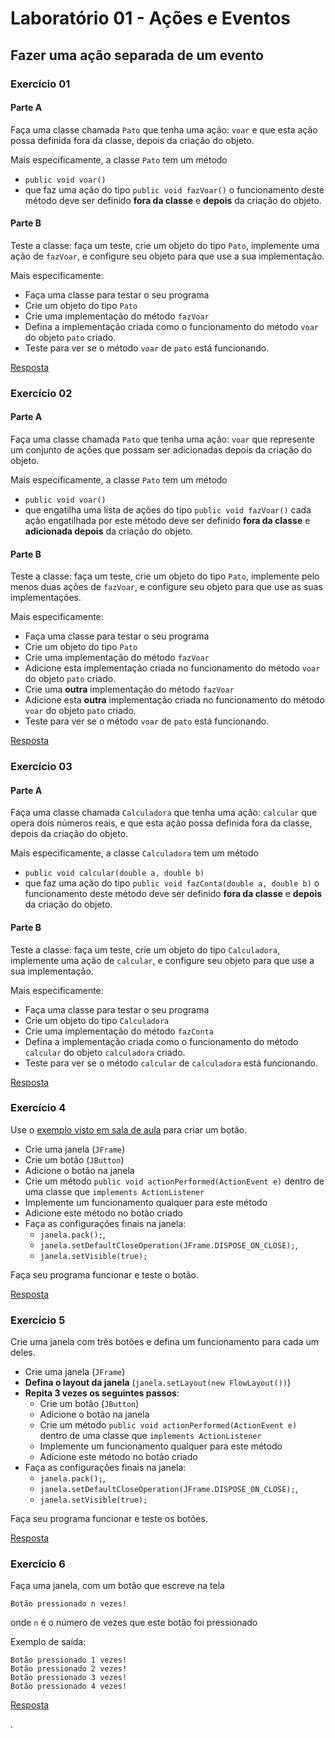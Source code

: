 # Laboratório 01 - Ações e Eventos


## Fazer uma ação separada de um evento

### Exercício 01

#### Parte A

Faça uma classe chamada `Pato` que tenha uma ação: `voar` e que esta ação possa definida fora da classe, depois da criação do objeto.

Mais especificamente, a classe `Pato` tem um método
 - `public void voar()`
 - que faz uma ação do tipo `public void fazVoar()`
o funcionamento deste método deve ser definido **fora da classe** e **depois** da criação do objeto.

#### Parte B

Teste a classe: faça um teste, crie um objeto do tipo `Pato`, implemente uma ação de `fazVoar`, e configure seu objeto para que use a sua implementação.

Mais especificamente:
 - Faça uma classe para testar o seu programa
 - Crie um objeto do tipo `Pato`
 - Crie uma implementação do método `fazVoar`
 - Defina a implementação criada como o funcionamento do método `voar` do objeto `pato` criado.
 - Teste para ver se o método `voar` de `pato` está funcionando.

[Resposta](https://github.com/viniciusdenovaes/Unip232ALPOO/tree/master/Lab01/src/acao_inserida_no_objeto)


### Exercício 02

#### Parte A

Faça uma classe chamada `Pato` que tenha uma ação: `voar` que represente um conjunto de ações que possam ser adicionadas depois da criação do objeto.

Mais especificamente, a classe `Pato` tem um método
 - `public void voar()`
 - que engatilha uma lista de ações do tipo `public void fazVoar()`
cada ação engatilhada por este método deve ser definido **fora da classe** e **adicionada depois** da criação do objeto.

#### Parte B

Teste a classe: faça um teste, crie um objeto do tipo `Pato`, implemente pelo menos duas ações de `fazVoar`, e configure seu objeto para que use as suas implementações.

Mais especificamente:
 - Faça uma classe para testar o seu programa
 - Crie um objeto do tipo `Pato`
 - Crie uma implementação do método `fazVoar`
 - Adicione esta implementação criada no funcionamento do método `voar` do objeto `pato` criado.
 - Crie uma **outra** implementação do método `fazVoar`
 - Adicione esta **outra** implementação criada no funcionamento do método `voar` do objeto `pato` criado.
 - Teste para ver se o método `voar` de `pato` está funcionando.

[Resposta](https://github.com/viniciusdenovaes/Unip232ALPOO/tree/master/Lab01/src/lista_de_acao_no_objeto)


### Exercício 03

#### Parte A

Faça uma classe chamada `Calculadora` que tenha uma ação: `calcular` que opera dois números reais, e que esta ação possa definida fora da classe, depois da criação do objeto.

Mais especificamente, a classe `Calculadora` tem um método
 - `public void calcular(double a, double b)`
 - que faz uma ação do tipo `public void fazConta(double a, double b)`
o funcionamento deste método deve ser definido **fora da classe** e **depois** da criação do objeto.

#### Parte B

Teste a classe: faça um teste, crie um objeto do tipo `Calculadora`, implemente uma ação de `calcular`, e configure seu objeto para que use a sua implementação.

Mais especificamente:
 - Faça uma classe para testar o seu programa
 - Crie um objeto do tipo `Calculadora`
 - Crie uma implementação do método `fazConta`
 - Defina a implementação criada como o funcionamento do método `calcular` do objeto `calculadora` criado.
 - Teste para ver se o método `calcular` de `calculadora` está funcionando.

[Resposta](https://github.com/viniciusdenovaes/Unip232ALPOO/tree/master/Lab01/src/calculos)


### Exercício 4

Use o [exemplo visto em sala de aula](https://github.com/viniciusdenovaes/Unip232ALPOO/blob/master/Aula01/src/incluindo_acao_botao/TesteBotao.java) para criar um botão.

 - Crie uma janela (`JFrame`)
 - Crie um botão (`JButton`)
 - Adicione o botão na janela
 - Crie um método `public void actionPerformed(ActionEvent e)` dentro de uma classe que `implements ActionListener`
 - Implemente um funcionamento qualquer para este método
 - Adicione este método no botão criado
 - Faça as configurações finais na janela:
    - `janela.pack();`,  
    - `janela.setDefaultCloseOperation(JFrame.DISPOSE_ON_CLOSE);`,
    - `janela.setVisible(true);`

Faça seu programa funcionar e teste o botão.

[Resposta](https://github.com/viniciusdenovaes/Unip232ALPOO/blob/master/Aula01/src/incluindo_acao_botao)

### Exercício 5

Crie uma janela com três botões e defina um funcionamento para cada um deles.

 - Crie uma janela (`JFrame`)
 - **Defina o layout da janela** (`janela.setLayout(new FlowLayout())`)
 - **Repita 3 vezes os seguintes passos**:
    - Crie um botão (`JButton`)
    - Adicione o botão na janela
    - Crie um método `public void actionPerformed(ActionEvent e)` dentro de uma classe que `implements ActionListener`
    - Implemente um funcionamento qualquer para este método
    - Adicione este método no botão criado
 - Faça as configurações finais na janela:
    - `janela.pack();`,  
    - `janela.setDefaultCloseOperation(JFrame.DISPOSE_ON_CLOSE);`,
    - `janela.setVisible(true);`

Faça seu programa funcionar e teste os botões.

[Resposta](https://github.com/viniciusdenovaes/Unip232ALPOO/tree/master/Lab01/src/incluindo_acao_varios_botoes)


### Exercício 6

Faça uma janela, com um botão que escreve na tela
```
Botão pressionado n vezes!
```
onde `n` é o número de vezes que este botão foi pressionado

Exemplo de saída:
```
Botão pressionado 1 vezes!
Botão pressionado 2 vezes!
Botão pressionado 3 vezes!
Botão pressionado 4 vezes!
```

[Resposta](https://github.com/viniciusdenovaes/Unip232ALPOO/tree/master/Lab01/src/incluindo_acao_botao_increment)



.
